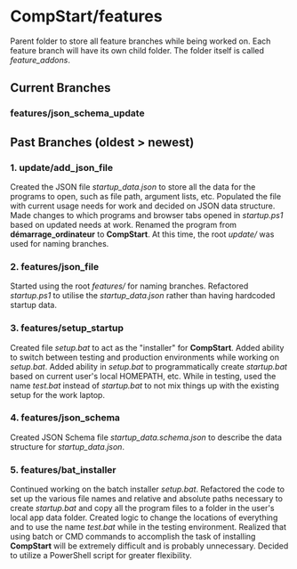 # CompStart/features

Parent folder to store all feature branches while being worked on. Each feature branch will have its own child folder. The folder itself is called *feature_addons*.

## Current Branches

### features/json_schema_update


## Past Branches (oldest > newest)
### 1. update/add_json_file

Created the JSON file *startup_data.json* to store all the data for the programs to open, such as file path, argument lists, etc. Populated the file with current usage needs for work and decided on JSON data structure. Made changes to which programs and browser tabs opened in *startup.ps1* based on updated needs at work. Renamed the program from **démarrage_ordinateur** to **CompStart**. At this time, the root *update/* was used for naming branches.

### 2. features/json_file

Started using the root *features/* for naming branches. Refactored *startup.ps1* to utilise the *startup_data.json* rather than having hardcoded startup data.

### 3. features/setup_startup

Created file *setup.bat* to act as the "installer" for **CompStart**. Added ability to switch between testing and production environments while working on *setup.bat*. Added ability in *setup.bat* to programmatically create *startup.bat* based on current user's local HOMEPATH, etc. While in testing, used the name *test.bat* instead of *startup.bat* to not mix things up with the existing setup for the work laptop.

### 4. features/json_schema

Created JSON Schema file *startup_data.schema.json* to describe the data structure for *startup_data.json*. 

### 5. features/bat_installer

Continued working on the batch installer *setup.bat*. Refactored the code to set up the various file names and relative and absolute paths necessary to create *startup.bat* and copy all the program files to a folder in the user's local app data folder. Created logic to change the locations of everything and to use the name *test.bat* while in the testing environment. Realized that using batch or CMD commands to accomplish the task of installing **CompStart** will be extremely difficult and is probably unnecessary. Decided to utilize a PowerShell script for greater flexibility.